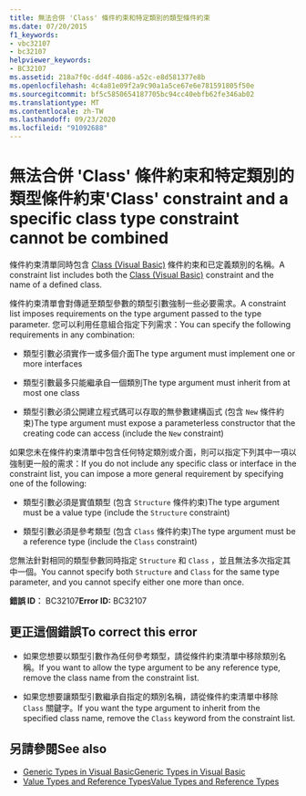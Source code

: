 ```yaml
---
title: 無法合併 'Class' 條件約束和特定類別的類型條件約束
ms.date: 07/20/2015
f1_keywords:
- vbc32107
- bc32107
helpviewer_keywords:
- BC32107
ms.assetid: 218a7f0c-dd4f-4086-a52c-e8d581377e8b
ms.openlocfilehash: 4c4a81e09f2a9c90a1a5ce67e6e781591805f50e
ms.sourcegitcommit: bf5c5850654187705bc94cc40ebfb62fe346ab02
ms.translationtype: MT
ms.contentlocale: zh-TW
ms.lasthandoff: 09/23/2020
ms.locfileid: "91092688"
---
```

# <a name="class-constraint-and-a-specific-class-type-constraint-cannot-be-combined"></a><span data-ttu-id="b22ab-102">無法合併 'Class' 條件約束和特定類別的類型條件約束</span><span class="sxs-lookup"><span data-stu-id="b22ab-102">'Class' constraint and a specific class type constraint cannot be combined</span></span>

<span data-ttu-id="b22ab-103">條件約束清單同時包含 [Class (Visual Basic)](../language-reference/statements/class-statement.md) 條件約束和已定義類別的名稱。</span><span class="sxs-lookup"><span data-stu-id="b22ab-103">A constraint list includes both the [Class (Visual Basic)](../language-reference/statements/class-statement.md) constraint and the name of a defined class.</span></span>  
  
 <span data-ttu-id="b22ab-104">條件約束清單會對傳遞至類型參數的類型引數強制一些必要需求。</span><span class="sxs-lookup"><span data-stu-id="b22ab-104">A constraint list imposes requirements on the type argument passed to the type parameter.</span></span> <span data-ttu-id="b22ab-105">您可以利用任意組合指定下列需求：</span><span class="sxs-lookup"><span data-stu-id="b22ab-105">You can specify the following requirements in any combination:</span></span>  
  
- <span data-ttu-id="b22ab-106">類型引數必須實作一或多個介面</span><span class="sxs-lookup"><span data-stu-id="b22ab-106">The type argument must implement one or more interfaces</span></span>  
  
- <span data-ttu-id="b22ab-107">類型引數最多只能繼承自一個類別</span><span class="sxs-lookup"><span data-stu-id="b22ab-107">The type argument must inherit from at most one class</span></span>  
  
- <span data-ttu-id="b22ab-108">類型引數必須公開建立程式碼可以存取的無參數建構函式 (包含 `New` 條件約束)</span><span class="sxs-lookup"><span data-stu-id="b22ab-108">The type argument must expose a parameterless constructor that the creating code can access (include the `New` constraint)</span></span>  
  
 <span data-ttu-id="b22ab-109">如果您未在條件約束清單中包含任何特定類別或介面，則可以指定下列其中一項以強制更一般的需求：</span><span class="sxs-lookup"><span data-stu-id="b22ab-109">If you do not include any specific class or interface in the constraint list, you can impose a more general requirement by specifying one of the following:</span></span>  
  
- <span data-ttu-id="b22ab-110">類型引數必須是實值類型 (包含 `Structure` 條件約束)</span><span class="sxs-lookup"><span data-stu-id="b22ab-110">The type argument must be a value type (include the `Structure` constraint)</span></span>  
  
- <span data-ttu-id="b22ab-111">類型引數必須是參考類型 (包含 `Class` 條件約束)</span><span class="sxs-lookup"><span data-stu-id="b22ab-111">The type argument must be a reference type (include the `Class` constraint)</span></span>  
  
 <span data-ttu-id="b22ab-112">您無法針對相同的類型參數同時指定 `Structure` 和 `Class` ，並且無法多次指定其中一個。</span><span class="sxs-lookup"><span data-stu-id="b22ab-112">You cannot specify both `Structure` and `Class` for the same type parameter, and you cannot specify either one more than once.</span></span>  
  
 <span data-ttu-id="b22ab-113">**錯誤 ID︰** BC32107</span><span class="sxs-lookup"><span data-stu-id="b22ab-113">**Error ID:** BC32107</span></span>  
  
## <a name="to-correct-this-error"></a><span data-ttu-id="b22ab-114">更正這個錯誤</span><span class="sxs-lookup"><span data-stu-id="b22ab-114">To correct this error</span></span>  
  
- <span data-ttu-id="b22ab-115">如果您想要以類型引數作為任何參考類型，請從條件約束清單中移除類別名稱。</span><span class="sxs-lookup"><span data-stu-id="b22ab-115">If you want to allow the type argument to be any reference type, remove the class name from the constraint list.</span></span>  
  
- <span data-ttu-id="b22ab-116">如果您想要讓類型引數繼承自指定的類別名稱，請從條件約束清單中移除 `Class` 關鍵字。</span><span class="sxs-lookup"><span data-stu-id="b22ab-116">If you want the type argument to inherit from the specified class name, remove the `Class` keyword from the constraint list.</span></span>  
  
## <a name="see-also"></a><span data-ttu-id="b22ab-117">另請參閱</span><span class="sxs-lookup"><span data-stu-id="b22ab-117">See also</span></span>

- [<span data-ttu-id="b22ab-118">Generic Types in Visual Basic</span><span class="sxs-lookup"><span data-stu-id="b22ab-118">Generic Types in Visual Basic</span></span>](../programming-guide/language-features/data-types/generic-types.md)
- [<span data-ttu-id="b22ab-119">Value Types and Reference Types</span><span class="sxs-lookup"><span data-stu-id="b22ab-119">Value Types and Reference Types</span></span>](../programming-guide/language-features/data-types/value-types-and-reference-types.md)
